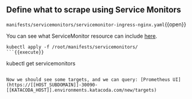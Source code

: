 ## Define what to scrape using Service Monitors

`manifests/servicemonitors/servicemonitor-ingress-nginx.yaml`{{open}}

You can see what ServiceMonitor resource can include [here](https://github.com/prometheus-operator/prometheus-operator/blob/v0.44.0/Documentation/api.md#servicemonitor).

```
kubectl apply -f /root/manifests/servicemonitors/
```{{execute}}

```
kubectl get servicemonitors
```{{execute}}

Now we should see some targets, and we can query: [Prometheus UI](https://[[HOST_SUBDOMAIN]]-30090-[[KATACODA_HOST]].environments.katacoda.com/new/targets)
